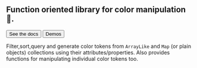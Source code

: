 <section class="flex-col w-full mx-auto ">

  <h1 class=" font-mono m-4 text-center text-2xl"><span class="text-blue-500">Function oriented</span> library <span class='text-slate-500'>for</span> <span class='text-orange-500'>color</span> <span class='text-pink-500'>manipulation 🧪.</span>
  </h1>

  <div class="flex w-full py-2.5 px-3 space-x-4 items-center">
    <a href="./api/"><button class="px-2 py-2 bg-pink-500 border-none text-sm rounded-md text-white">See the docs</button></a>
<a href="" class="api/"><button
        class="px-2 py-2 bg-blue-500 border-none text-sm text-white rounded-md">Demos</button></a>
  </a>
  </div>
  <p class="text-slate-500 text-base leading-relaxed font-mono text-center">Filter,sort,query and generate color tokens from <code>ArrayLike</code>  and <code>Map</code> (or plain objects) collections using their attributes/properties. Also provides functions for manipulating individual color
    tokens too.</p>
</section>
